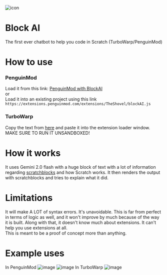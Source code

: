 ![icon](https://github.com/user-attachments/assets/6c2c404e-401d-454f-8e10-6675760c4111)
# Block AI
The first ever chatbot to help you code in Scratch (TurboWarp/PenguinMod)

# How to use
### PenguinMod
Load it from this link: [PenguinMod with BlockAI](https://studio.penguinmod.com/editor.html?extension=https://extensions.penguinmod.com/extensions/TheShovel/blockAI.js)  
or  
Load it into an existing project using this link `https://extensions.penguinmod.com/extensions/TheShovel/blockAI.js`
### TurboWarp
Copy the text from [here](https://extensions.penguinmod.com/extensions/TheShovel/blockAI.js) and paste it into the extension loader window. MAKE SURE TO RUN IT UNSANDBOXED!

# How it works
It uses Gemini 2.0 flash with a huge block of text with a lot of information regarding [scratchblocks](https://github.com/scratchblocks/scratchblocks) and how Scratch works. It then renders the output with scratchblocks and tries to explain what it did.

# Limitations
It will make A LOT of syntax errors. It's unavoidable. This is far from perfect in terms of logic as well, and it won't improve by much because of the way it is built. Along with that, it doesn't know much about extensions. It can't help you use extensions at all.  
This is meant to be a proof of concept more than anything.

# Example uses
In PenguinMod
![image](https://github.com/user-attachments/assets/68f7d850-b32c-487c-91d7-b697e646033b)
![image](https://github.com/user-attachments/assets/924e187f-93ec-447a-9300-e3773b051f58)
In TurboWarp
![image](https://github.com/user-attachments/assets/52b8ea65-f496-4610-8afe-ec331854daad)
